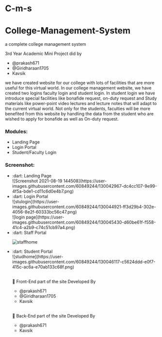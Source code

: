 # C-m-s
# College-Management-System
a complete college management system 

3rd Year Academic Mini Project did by 
<ul>
  <li>@prakash671</li>
  <li>@Giridharaan1705</li>
  <li>Kavsik</li>
</ul>

we have created website for our college with lots of facilities that are
more useful for this virtual world. In our college management website, we have created two
logins faculty login and student login. In student login we have introduce special facilities
like bonafide request, on-duty request and Study materials like power-point video lectures
and lecture notes that will adapt to the current virtual world. Not only for the students,
faculties will be more benefited from this website by handling the data from the student
who are wished to apply for bonafide as well as On-duty request.


<h3>Modules:</h3>
<ul>
  <li>Landing Page</li>
  <li>Login Portal</li>
  <li>Student/Faculty Login</li>
</ul>


<h3>Screenshot:</h3>
<ul>
  <li>:dart: Landing Page</li>
![Screenshot 2021-08-19 144508](https://user-images.githubusercontent.com/60849244/130042967-dc4cc107-9e99-4f5a-bde1-cd11c6d0e4b7.png)  
 <li>:dart: Login Portal</li>
  ![stulogin](https://user-images.githubusercontent.com/60849244/130044921-ff3d29b4-302e-4056-8e2f-60333bc56c47.png)<br/>
![login page](https://user-images.githubusercontent.com/60849244/130045430-d60be61f-f558-41c4-a2b9-c74c51cb97a4.png)
  
   <li>:dart: Staff Portal</li>
  
  ![staffhome](https://user-images.githubusercontent.com/60849244/130046180-3964bcbb-1567-405d-b0a2-d5001174654a.png)
  
  
   <li>:dart: Student Portal</li>
  ![studhome](https://user-images.githubusercontent.com/60849244/130046117-c5624ddd-e0f7-415c-ac6a-e70ab133c68f.png)
  <br/><br/>
  
  :link: Front-End part of the site Developed By
                  
<ul>
  <li>@prakash671</li>
  <li>@Giridharaan1705</li>
  <li>Kavsik</li>
</ul>
  <br/>
  
  :link: Back-End part of the site  Developed By
 <ul>
  <li>@prakash671</li>
  <li>Kavsik</li>
  </ul>

